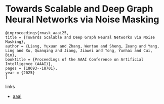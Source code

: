 # Towards Scalable and Deep Graph Neural Networks via Noise Masking

```
@inproceedings{rmask_aaai25,
title = {Towards Scalable and Deep Graph Neural Networks via Noise Masking},
author = {Liang, Yuxuan and Zhang, Wentao and Sheng, Zeang and Yang, Ling and Xu, Quanqing and Jiang, Jiawei and Tong, Yunhai and Cui, Bin},
booktitle = {Proceedings of the AAAI Conference on Artificial Intelligence (AAAI)},
pages = {18693--18701},
year = {2025}
}
```

links
- [aaai](https://ojs.aaai.org/index.php/AAAI/article/view/34057)

